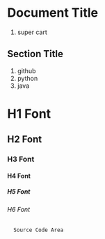 Document Title
==============

1. super cart

Section Title
------------

1. github
2. python
3. java


# H1 Font
## H2 Font
### H3 Font
#### H4 Font
##### H5 Font
###### H6 Font

```sh
  Source Code Area
````
